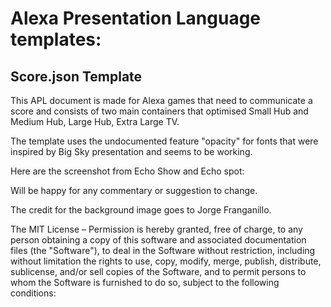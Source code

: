 
# Alexa Presentation Language templates:

## Score.json Template 
This APL document is made for Alexa games that need to communicate a score and consists of two main containers that optimised Small Hub and Medium Hub, Large Hub, Extra Large TV.

The template uses the undocumented feature "opacity" for fonts that were inspired by Big Sky presentation and seems to be working.

Here are the screenshot from Echo Show and Echo spot:

Will be happy for any commentary or suggestion to change.

The credit for the background image goes to Jorge Franganillo.

The MIT License – Permission is hereby granted, free of charge, to any person obtaining a copy of this software and associated documentation files (the "Software"), to deal in the Software without restriction, including without limitation the rights to use, copy, modify, merge, publish, distribute, sublicense, and/or sell copies of the Software, and to permit persons to whom the Software is furnished to do so, subject to the following conditions:
